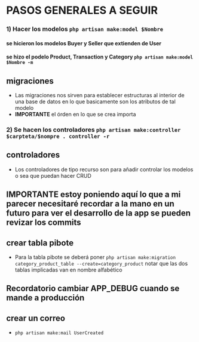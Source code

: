 # PASOS GENERALES A SEGUIR 

### 1) Hacer los modelos `php artisan make:model $Nombre` 
#### se hicieron los modelos Buyer y Seller que extienden de **User**
#### se hizo el podelo Product, Transaction y Category `php artisan make:model $Nombre -m` 

## migraciones 
- Las migraciones nos sirven para establecer estructuras al interior de una base de datos en lo que basicamente son los atributos de tal modelo 
- **IMPORTANTE** el órden en lo que se crea importa

### 2) Se hacen los controladores `php artisan make:controller $carpteta/$nompre . controller -r`
## controladores
- Los controladores de tipo recurso son para añadir controlar los modelos o sea que puedan hacer CRUD


## **IMPORTANTE** estoy poniendo aquí lo que a mi parecer necesitaré recordar a la mano en un futuro para ver el desarrollo de la app se pueden revizar los commits 

## crear tabla pibote 
- Para la tabla pibote se deberá poner `php artisan make:migration category_product_table --create=category_product` notar que las dos tablas implicadas van en nombre alfabético 

## Recordatorio cambiar APP_DEBUG cuando se mande a producción 

## crear un correo 
- `php artisan make:mail UserCreated`